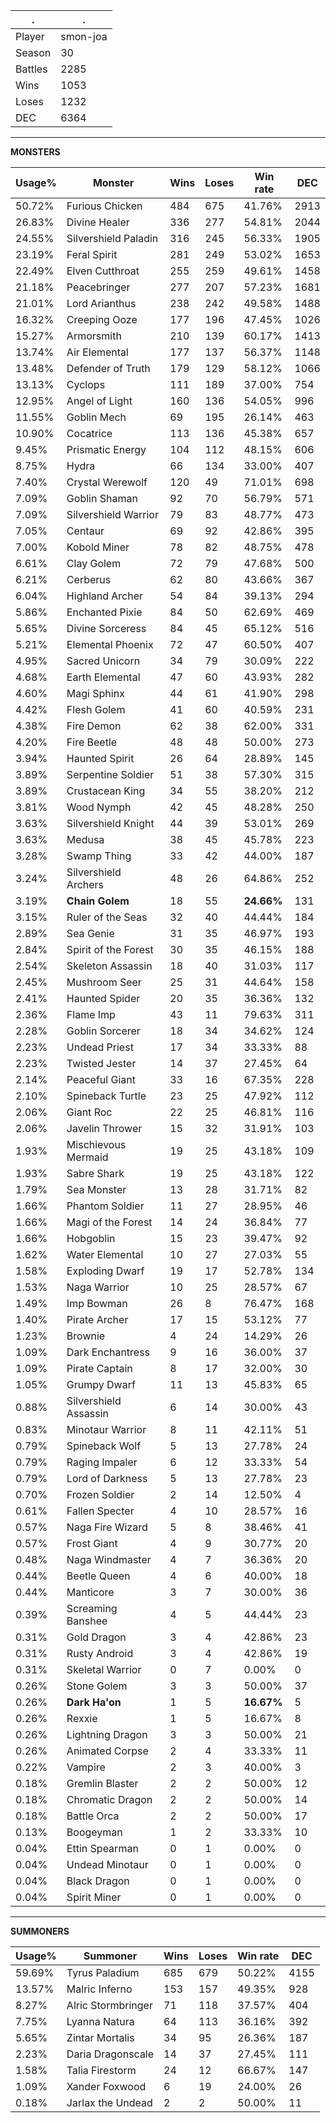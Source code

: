 .|.
|-|-
Player|smon-joa
Season|30
Battles|2285
Wins|1053
Loses|1232
DEC|6364

---
**MONSTERS**

Usage%|Monster|Wins|Loses|Win rate|DEC|
-|-|-|-|-|-|
50.72%|Furious Chicken|484|675|41.76%|2913|
26.83%|Divine Healer|336|277|54.81%|2044|
24.55%|Silvershield Paladin|316|245|56.33%|1905|
23.19%|Feral Spirit|281|249|53.02%|1653|
22.49%|Elven Cutthroat|255|259|49.61%|1458|
21.18%|Peacebringer|277|207|57.23%|1681|
21.01%|Lord Arianthus|238|242|49.58%|1488|
16.32%|Creeping Ooze|177|196|47.45%|1026|
15.27%|Armorsmith|210|139|60.17%|1413|
13.74%|Air Elemental|177|137|56.37%|1148|
13.48%|Defender of Truth|179|129|58.12%|1066|
13.13%|Cyclops|111|189|37.00%|754|
12.95%|Angel of Light|160|136|54.05%|996|
11.55%|Goblin Mech|69|195|26.14%|463|
10.90%|Cocatrice|113|136|45.38%|657|
9.45%|Prismatic Energy|104|112|48.15%|606|
8.75%|Hydra|66|134|33.00%|407|
7.40%|Crystal Werewolf|120|49|71.01%|698|
7.09%|Goblin Shaman|92|70|56.79%|571|
7.09%|Silvershield Warrior|79|83|48.77%|473|
7.05%|Centaur|69|92|42.86%|395|
7.00%|Kobold Miner|78|82|48.75%|478|
6.61%|Clay Golem|72|79|47.68%|500|
6.21%|Cerberus|62|80|43.66%|367|
6.04%|Highland Archer|54|84|39.13%|294|
5.86%|Enchanted Pixie|84|50|62.69%|469|
5.65%|Divine Sorceress|84|45|65.12%|516|
5.21%|Elemental Phoenix|72|47|60.50%|407|
4.95%|Sacred Unicorn|34|79|30.09%|222|
4.68%|Earth Elemental|47|60|43.93%|282|
4.60%|Magi Sphinx|44|61|41.90%|298|
4.42%|Flesh Golem|41|60|40.59%|231|
4.38%|Fire Demon|62|38|62.00%|331|
4.20%|Fire Beetle|48|48|50.00%|273|
3.94%|Haunted Spirit|26|64|28.89%|145|
3.89%|Serpentine Soldier|51|38|57.30%|315|
3.89%|Crustacean King|34|55|38.20%|212|
3.81%|Wood Nymph|42|45|48.28%|250|
3.63%|Silvershield Knight|44|39|53.01%|269|
3.63%|Medusa|38|45|45.78%|223|
3.28%|Swamp Thing|33|42|44.00%|187|
3.24%|Silvershield Archers|48|26|64.86%|252|
3.19%|**Chain Golem**|18|55|**24.66%**|131|
3.15%|Ruler of the Seas|32|40|44.44%|184|
2.89%|Sea Genie|31|35|46.97%|193|
2.84%|Spirit of the Forest|30|35|46.15%|188|
2.54%|Skeleton Assassin|18|40|31.03%|117|
2.45%|Mushroom Seer|25|31|44.64%|158|
2.41%|Haunted Spider|20|35|36.36%|132|
2.36%|Flame Imp|43|11|79.63%|311|
2.28%|Goblin Sorcerer|18|34|34.62%|124|
2.23%|Undead Priest|17|34|33.33%|88|
2.23%|Twisted Jester|14|37|27.45%|64|
2.14%|Peaceful Giant|33|16|67.35%|228|
2.10%|Spineback Turtle|23|25|47.92%|112|
2.06%|Giant Roc|22|25|46.81%|116|
2.06%|Javelin Thrower|15|32|31.91%|103|
1.93%|Mischievous Mermaid|19|25|43.18%|109|
1.93%|Sabre Shark|19|25|43.18%|122|
1.79%|Sea Monster|13|28|31.71%|82|
1.66%|Phantom Soldier|11|27|28.95%|46|
1.66%|Magi of the Forest|14|24|36.84%|77|
1.66%|Hobgoblin|15|23|39.47%|92|
1.62%|Water Elemental|10|27|27.03%|55|
1.58%|Exploding Dwarf|19|17|52.78%|134|
1.53%|Naga Warrior|10|25|28.57%|67|
1.49%|Imp Bowman|26|8|76.47%|168|
1.40%|Pirate Archer|17|15|53.12%|77|
1.23%|Brownie|4|24|14.29%|26|
1.09%|Dark Enchantress|9|16|36.00%|37|
1.09%|Pirate Captain|8|17|32.00%|30|
1.05%|Grumpy Dwarf|11|13|45.83%|65|
0.88%|Silvershield Assassin|6|14|30.00%|43|
0.83%|Minotaur Warrior|8|11|42.11%|51|
0.79%|Spineback Wolf|5|13|27.78%|24|
0.79%|Raging Impaler|6|12|33.33%|54|
0.79%|Lord of Darkness|5|13|27.78%|23|
0.70%|Frozen Soldier|2|14|12.50%|4|
0.61%|Fallen Specter|4|10|28.57%|16|
0.57%|Naga Fire Wizard|5|8|38.46%|41|
0.57%|Frost Giant|4|9|30.77%|20|
0.48%|Naga Windmaster|4|7|36.36%|20|
0.44%|Beetle Queen|4|6|40.00%|18|
0.44%|Manticore|3|7|30.00%|36|
0.39%|Screaming Banshee|4|5|44.44%|23|
0.31%|Gold Dragon|3|4|42.86%|23|
0.31%|Rusty Android|3|4|42.86%|19|
0.31%|Skeletal Warrior|0|7|0.00%|0|
0.26%|Stone Golem|3|3|50.00%|37|
0.26%|**Dark Ha'on**|1|5|**16.67%**|5|
0.26%|Rexxie|1|5|16.67%|8|
0.26%|Lightning Dragon|3|3|50.00%|21|
0.26%|Animated Corpse|2|4|33.33%|11|
0.22%|Vampire|2|3|40.00%|3|
0.18%|Gremlin Blaster|2|2|50.00%|12|
0.18%|Chromatic Dragon|2|2|50.00%|14|
0.18%|Battle Orca|2|2|50.00%|17|
0.13%|Boogeyman|1|2|33.33%|10|
0.04%|Ettin Spearman|0|1|0.00%|0|
0.04%|Undead Minotaur|0|1|0.00%|0|
0.04%|Black Dragon|0|1|0.00%|0|
0.04%|Spirit Miner|0|1|0.00%|0|

---
**SUMMONERS**

Usage%|Summoner|Wins|Loses|Win rate|DEC|
-|-|-|-|-|-|
59.69%|Tyrus Paladium|685|679|50.22%|4155|
13.57%|Malric Inferno|153|157|49.35%|928|
8.27%|Alric Stormbringer|71|118|37.57%|404|
7.75%|Lyanna Natura|64|113|36.16%|392|
5.65%|Zintar Mortalis|34|95|26.36%|187|
2.23%|Daria Dragonscale|14|37|27.45%|111|
1.58%|Talia Firestorm|24|12|66.67%|147|
1.09%|Xander Foxwood|6|19|24.00%|26|
0.18%|Jarlax the Undead|2|2|50.00%|11|

